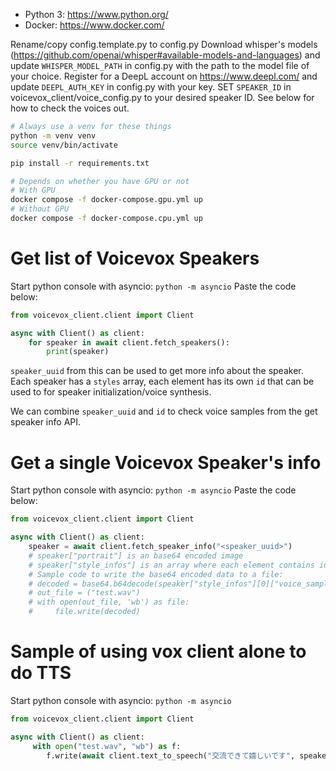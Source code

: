 - Python 3: https://www.python.org/
- Docker: https://www.docker.com/

Rename/copy config.template.py to config.py
Download whisper's models (https://github.com/openai/whisper#available-models-and-languages) and update `WHISPER_MODEL_PATH` in config.py with the path to the model file of your choice.
Register for a DeepL account on https://www.deepl.com/ and update `DEEPL_AUTH_KEY` in config.py with your key.
SET `SPEAKER_ID` in voicevox_client/voice_config.py to your desired speaker ID. See below for how to check the voices out.

```bash
# Always use a venv for these things
python -m venv venv
source venv/bin/activate

pip install -r requirements.txt
```

```bash
# Depends on whether you have GPU or not
# With GPU
docker compose -f docker-compose.gpu.yml up
# Without GPU
docker compose -f docker-compose.cpu.yml up
```

# Get list of Voicevox Speakers

Start python console with asyncio: `python -m asyncio`
Paste the code below:

```python
from voicevox_client.client import Client

async with Client() as client:
    for speaker in await client.fetch_speakers():
        print(speaker)
```

`speaker_uuid` from this can be used to get more info about the speaker.
Each speaker has a `styles` array, each element has its own `id` that can be used to for speaker initialization/voice synthesis.

We can combine `speaker_uuid` and `id` to check voice samples from the get speaker info API.

# Get a single Voicevox Speaker's info

Start python console with asyncio: `python -m asyncio`
Paste the code below:

```python
from voicevox_client.client import Client

async with Client() as client:
    speaker = await client.fetch_speaker_info("<speaker_uuid>")
    # speaker["portrait"] is an base64 encoded image
    # speaker["style_infos"] is an array where each element contains id (style id), portrait (base64 encoded image), icon (base64 encoded image), voice_samples (array of base64 encoded voice samples)
    # Sample code to write the base64 encoded data to a file:
    # decoded = base64.b64decode(speaker["style_infos"][0]["voice_samples"][0])
    # out_file = ("test.wav")
    # with open(out_file, 'wb') as file:
    #     file.write(decoded)
```

# Sample of using vox client alone to do TTS

Start python console with asyncio: `python -m asyncio`

```python
from voicevox_client.client import Client

async with Client() as client:
     with open("test.wav", "wb") as f:
        f.write(await client.text_to_speech("交流できて嬉しいです", speaker_id=10))
```
